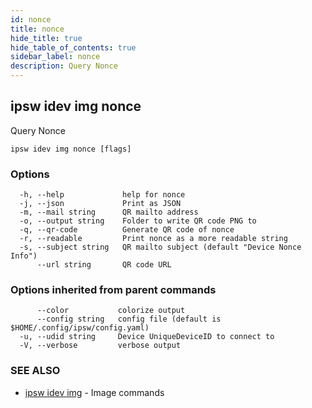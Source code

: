 ```yaml
---
id: nonce
title: nonce
hide_title: true
hide_table_of_contents: true
sidebar_label: nonce
description: Query Nonce
---
```

## ipsw idev img nonce

Query Nonce

```
ipsw idev img nonce [flags]
```

### Options

```
  -h, --help             help for nonce
  -j, --json             Print as JSON
  -m, --mail string      QR mailto address
  -o, --output string    Folder to write QR code PNG to
  -q, --qr-code          Generate QR code of nonce
  -r, --readable         Print nonce as a more readable string
  -s, --subject string   QR mailto subject (default "Device Nonce Info")
      --url string       QR code URL
```

### Options inherited from parent commands

```
      --color           colorize output
      --config string   config file (default is $HOME/.config/ipsw/config.yaml)
  -u, --udid string     Device UniqueDeviceID to connect to
  -V, --verbose         verbose output
```

### SEE ALSO

* [ipsw idev img](/docs/cli/ipsw/idev/img)	 - Image commands

